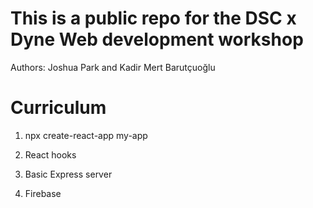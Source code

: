 # This is a public repo for the DSC x Dyne Web development workshop
Authors: Joshua Park and Kadir Mert Barutçuoğlu

# Curriculum

1. npx create-react-app my-app

2. React hooks

3. Basic Express server

4. Firebase